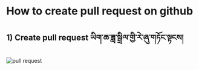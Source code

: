 # How to create pull request on github

## 1) Create pull request ཡིག་ཆ་ཟླ་སྒྲིལ་གྱི་རེ་ཞུ་གཏོང་སྟངས།
![pull request](https://user-images.githubusercontent.com/109784146/210779595-0a4d3730-da65-4a57-8433-830136046bc1.gif)
